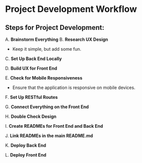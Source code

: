 # Project Development Workflow

## Steps for Project Development:

A. **Brainstorm Everything**
B. **Research UX Design**

- Keep it simple, but add some fun.

C. **Set Up Back End Locally**

D. **Build UX for Front End**

E. **Check for Mobile Responsiveness**

- Ensure that the application is responsive on mobile devices.

F. **Set Up RESTful Routes**

G. **Connect Everything on the Front End**

H. **Double Check Design**

I. **Create READMEs for Front End and Back End**

J. **Link READMEs in the main README.md**

K. **Deploy Back End**

L. **Deploy Front End**
